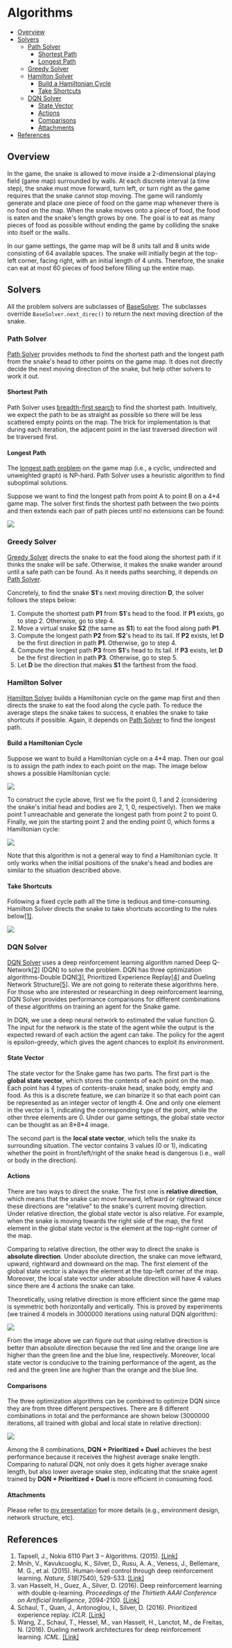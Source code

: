 # Algorithms

- [Overview](#overview)
- [Solvers](#solvers)
  - [Path Solver](#path-solver)
    - [Shortest Path](#shortest-path)
    - [Longest Path](#longest-path)
  - [Greedy Solver](#greedy-solver)
  - [Hamilton Solver](#hamilton-solver)
    - [Build a Hamiltonian Cycle](#build-a-hamiltonian-cycle)
    - [Take Shortcuts](#take-shortcuts)
  - [DQN Solver](#dqn-solver)
    - [State Vector](#state-vector)
    - [Actions](#actions)
    - [Comparisons](#comparisons)
    - [Attachments](#attachments)
- [References](#references)

## Overview

In the game, the snake is allowed to move inside a 2-dimensional playing field (game map) surrounded by walls. At each discrete interval (a time step), the snake must move forward, turn left, or turn right as the game requires that the snake cannot stop moving. The game will randomly generate and place one piece of food on the game map whenever there is no food on the map. When the snake moves onto a piece of food, the food is eaten and the snake's length grows by one. The goal is to eat as many pieces of food as possible without ending the game by colliding the snake into itself or the walls.

In our game settings, the game map will be 8 units tall and 8 units wide consisting of 64 available spaces. The snake will initially begin at the top-left corner, facing right, with an initial length of 4 units. Therefore, the snake can eat at most 60 pieces of food before filling up the entire map.

## Solvers

All the problem solvers are subclasses of [BaseSolver][src-basesolver]. The subclasses override `BaseSolver.next_direc()` to return the next moving direction of the snake.

### Path Solver

[Path Solver][src-pathsolver] provides methods to find the shortest path and the longest path from the snake's head to other points on the game map. It does not directly decide the next moving direction of the snake, but help other solvers to work it out.

#### Shortest Path

Path Solver uses [breadth-first search][wiki-bfs] to find the shortest path. Intuitively, we expect the path to be as straight as possible so there will be less scattered empty points on the map. The trick for implementation is that during each iteration, the adjacent point in the last traversed direction will be traversed first.

#### Longest Path

The [longest path problem][wiki-longest-path] on the game map (i.e., a cyclic, undirected and unweighted graph) is NP-hard. Path Solver uses a heuristic algorithm to find suboptimal solutions.

Suppose we want to find the longest path from point A to point B on a 4\*4 game map. The solver first finds the shortest path between the two points and then extends each pair of path pieces until no extensions can be found:

![][img-build-longest]

### Greedy Solver

[Greedy Solver][src-greedysolver] directs the snake to eat the food along the shortest path if it thinks the snake will be safe. Otherwise, it makes the snake wander around until a safe path can be found. As it needs paths searching, it depends on [Path Solver](#path-solver).

Concretely, to find the snake **S1**'s next moving direction **D**, the solver follows the steps below:

1. Compute the shortest path **P1** from **S1**'s head to the food. If **P1** exists, go to step 2. Otherwise, go to step 4.
2. Move a virtual snake **S2** (the same as **S1**) to eat the food along path **P1**.
3. Compute the longest path **P2** from **S2**'s head to its tail. If **P2** exists, let **D** be the first direction in path **P1**. Otherwise, go to step 4.
4. Compute the longest path **P3** from **S1**'s head to its tail. If **P3** exists, let **D** be the first direction in path **P3**. Otherwise, go to step 5.
5. Let **D** be the direction that makes **S1** the farthest from the food.

### Hamilton Solver

[Hamilton Solver][src-hamiltonsolver] builds a Hamiltonian cycle on the game map first and then directs the snake to eat the food along the cycle path. To reduce the average steps the snake takes to success, it enables the snake to take shortcuts if possible. Again, it depends on [Path Solver](#path-solver) to find the longest path.

#### Build a Hamiltonian Cycle

Suppose we want to build a Hamiltonian cycle on a 4\*4 map. Then our goal is to assign the path index to each point on the map. The image below shows a possible Hamiltonian cycle:

![][img-hamilton-cycle]

To construct the cycle above, first we fix the point 0, 1 and 2 (considering the snake's initial head and bodies are 2, 1, 0, respectively). Then we make point 1 unreachable and generate the longest path from point 2 to point 0. Finally, we join the starting point 2 and the ending point 0, which forms a Hamiltonian cycle:

![][img-build-hamilton]

Note that this algorithm is not a general way to find a Hamiltonian cycle. It only works when the initial positions of the snake's head and bodies are similar to the situation described above.

#### Take Shortcuts

Following a fixed cycle path all the time is tedious and time-consuming. Hamilton Solver directs the snake to take shortcuts according to the rules below[[1]][ref-shortcuts].

![][img-take-shortcuts]

### DQN Solver

[DQN Solver][src-dqnsolver] uses a deep reinforcement learning algorithm named Deep Q-Network[[2]][ref-dqn] (DQN) to solve the problem. DQN has three optimization algorithms-Double DQN[[3]][ref-ddqn], Prioritized Experience Replay[[4]][ref-pri] and Dueling Network Structure[[5]][ref-duel]. We are not going to reiterate these algorithms here. For those who are interested or researching in deep reinforcement learning, DQN Solver provides performance comparisons for different combinations of these algorithms on training an agent for the Snake game.

In DQN, we use a deep neural network to estimated the value function Q. The input for the network is the state of the agent while the output is the expected reward of each action the agent can take. The policy for the agent is epsilon-greedy, which gives the agent chances to exploit its environment.

#### State Vector

The state vector for the Snake game has two parts. The first part is the **global state vector**, which stores the contents of each point on the map. Each point has 4 types of contents-snake head, snake body, empty and food. As this is a discrete feature, we can binarize it so that each point can be represented as an integer vector of length 4. One and only one element in the vector is 1, indicating the corresponding type of the point, while the other three elements are 0. Under our game settings, the global state vector can be thought as an 8\*8\*4 image.

The second part is the **local state vector**, which tells the snake its surrounding situation. The vector contains 3 values (0 or 1), indicating whether the point in front/left/right of the snake head is dangerous (i.e., wall or body in the direction).

#### Actions

There are two ways to direct the snake. The first one is **relative direction**, which means that the snake can move forward, leftward or rightward since these directions are "relative" to the snake's current moving direction. Under relative direction, the global state vector is also relative. For example, when the snake is moving towards the right side of the map, the first element in the global state vector is the element at the top-right corner of the map.

Comparing to relative direction, the other way to direct the snake is **absolute direction**. Under absolute direction, the snake can move leftward, upward, rightward and downward on the map. The first element of the global state vector is always the element at the top-left corner of the map. Moreover, the local state vector under absolute direction will have 4 values since there are 4 actions the snake can take.

Theoretically, using relative direction is more efficient since the game map is symmetric both horizontally and vertically. This is proved by experiments (we trained 4 models in 3000000 iterations using natural DQN algorithm):

![][img-dqn-4-legends]

From the image above we can figure out that using relative direction is better than absolute direction because the red line and the orange line are higher than the green line and the blue line, respectively. Moreover, local state vector is conducive to the training performance of the agent, as the red and the green line are higher than the orange and the blue line.

#### Comparisons

The three optimization algorithms can be combined to optimize DQN since they are from three different perspectives. There are 8 different combinations in total and the performance are shown below (3000000 iterations, all trained with global and local state in relative direction):

![][img-dqn-8-legends]

Among the 8 combinations, **DQN + Prioritized + Duel** achieves the best performance because it receives the highest average snake length. Comparing to natural DQN, not only does it gets higher average snake length, but also lower average snake step, indicating that the snake agent trained by **DQN + Prioritized + Duel** is more efficient in consuming food.

#### Attachments

Please refer to [my presentation][ppt-dqn] for more details (e.g., environment design, network structure, etc).

## References

1. Tapsell, J., Nokia 6110 Part 3 – Algorithms. (2015). [[Link]][ref-shortcuts]
2. Mnih, V., Kavukcuoglu, K., Silver, D., Rusu, A. A., Veness, J., Bellemare, M. G., et al. (2015). Human-level control through deep reinforcement learning. _Nature, 518_(7540), 529-533. [[Link]][ref-dqn]
3. van Hasselt, H., Guez, A., Silver, D. (2016). Deep reinforcement learning with double q-learning. _Proceedings of the Thirtieth AAAI Conference on Artificial Intelligence_, 2094-2100. [[Link]][ref-ddqn]
4. Schaul, T., Quan, J., Antonoglou, I., Silver, D. (2016). Prioritized experience replay. _ICLR_. [[Link]][ref-pri]
5. Wang, Z., Schaul, T., Hessel, M., van Hasselt, H., Lanctot, M., de Freitas, N. (2016). Dueling network architectures for deep reinforcement learning. _ICML_. [[Link]][ref-duel]

[wiki-bfs]: https://en.wikipedia.org/wiki/Breadth-first_search
[wiki-longest-path]: https://en.wikipedia.org/wiki/Longest_path_problem
[src-basesolver]: ../snake/solver/base.py
[src-pathsolver]: ../snake/solver/path.py
[src-greedysolver]: ../snake/solver/greedy.py
[src-hamiltonsolver]: ../snake/solver/hamilton.py
[src-dqnsolver]: ../snake/solver/dqn/__init__.py
[img-build-longest]: ./images/build_longest.png
[img-hamilton-cycle]: ./images/hamilton_cycle.png
[img-build-hamilton]: ./images/build_hamilton.png
[img-take-shortcuts]: ./images/take_shortcuts.png
[img-dqn-4-legends]: ./images/graph_dqn_4_legends.png
[img-dqn-8-legends]: ./images/graph_dqn_8_legends.png
[ppt-dqn]: ./presentation.pptx
[ref-shortcuts]: https://johnflux.com/2015/05/02/nokia-6110-part-3-algorithms/
[ref-dqn]: https://www.nature.com/articles/nature14236
[ref-ddqn]: https://arxiv.org/abs/1509.06461
[ref-pri]: https://arxiv.org/abs/1511.05952
[ref-duel]: https://arxiv.org/abs/1511.06581
